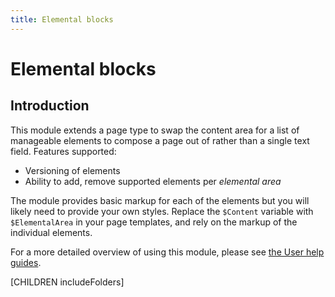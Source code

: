 ```yaml
---
title: Elemental blocks
---
```


# Elemental blocks

## Introduction

This module extends a page type to swap the content area for a list of manageable elements to compose a page out
of rather than a single text field. Features supported:

- Versioning of elements
- Ability to add, remove supported elements per *elemental area*

The module provides basic markup for each of the elements but you will likely need to provide your own styles. Replace
the `$Content` variable with `$ElementalArea` in your page templates, and rely on the markup of the individual elements.

For a more detailed overview of using this module, please see [the User help guides](docs/en/userguide/index.md).

[CHILDREN includeFolders]

